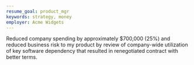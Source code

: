 ```yaml
---
resume_goal: product_mgr
keywords: strategy, money
employer: Acme Widgets
---
```

Reduced company spending by approximately $700,000 (25%) and reduced business risk to my product by review of company-wide utilization of key software dependency that resulted in renegotiated contract with better terms.
